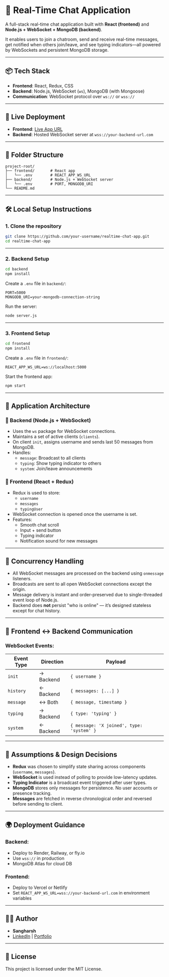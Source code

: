 
# 💬 Real-Time Chat Application

A full-stack real-time chat application built with **React (frontend)** and **Node.js + WebSocket + MongoDB (backend)**.

It enables users to join a chatroom, send and receive real-time messages, get notified when others join/leave, and see typing indicators—all powered by WebSockets and persistent MongoDB storage.

---

## 📦 Tech Stack

- **Frontend**: React, Redux, CSS
- **Backend**: Node.js, WebSocket (`ws`), MongoDB (with Mongoose)
- **Communication**: WebSocket protocol over `ws://` or `wss://`

---

## 🚀 Live Deployment

- **Frontend**: [Live App URL](https://your-frontend.vercel.app)
- **Backend**: Hosted WebSocket server at `wss://your-backend-url.com`

---

## 📁 Folder Structure

```
project-root/
├── frontend/       # React app
│   └── .env        # REACT_APP_WS_URL
├── backend/        # Node.js + WebSocket server
│   └── .env        # PORT, MONGODB_URI
└── README.md
```

---

## 🛠️ Local Setup Instructions

### 1. Clone the repository

```bash
git clone https://github.com/your-username/realtime-chat-app.git
cd realtime-chat-app
```

---

### 2. Backend Setup

```bash
cd backend
npm install
```

Create a `.env` file in `backend/`:

```env
PORT=5000
MONGODB_URI=your-mongodb-connection-string
```

Run the server:

```bash
node server.js
```

---

### 3. Frontend Setup

```bash
cd frontend
npm install
```

Create a `.env` file in `frontend/`:

```env
REACT_APP_WS_URL=ws://localhost:5000
```

Start the frontend app:

```bash
npm start
```

---

## 🧠 Application Architecture

### 📌 Backend (Node.js + WebSocket)

- Uses the `ws` package for WebSocket connections.
- Maintains a set of active clients (`clients`).
- On client `init`, assigns username and sends last 50 messages from MongoDB.
- Handles:
  - `message`: Broadcast to all clients
  - `typing`: Show typing indicator to others
  - `system`: Join/leave announcements

### 📌 Frontend (React + Redux)

- Redux is used to store:
  - `username`
  - `messages`
  - `typingUser`
- WebSocket connection is opened once the username is set.
- Features:
  - Smooth chat scroll
  - Input + send button
  - Typing indicator
  - Notification sound for new messages

---

## 🔄 Concurrency Handling

- All WebSocket messages are processed on the backend using `onmessage` listeners.
- Broadcasts are sent to all open WebSocket connections except the origin.
- Message delivery is instant and order-preserved due to single-threaded event loop of Node.js.
- Backend does **not** persist "who is online" — it’s designed stateless except for chat history.

---

## 🔗 Frontend <-> Backend Communication

### WebSocket Events:

| Event Type | Direction | Payload |
|------------|-----------|---------|
| `init` | → Backend | `{ username }` |
| `history` | ← Backend | `{ messages: [...] }` |
| `message` | ↔ Both | `{ message, timestamp }` |
| `typing` | → Backend | `{ type: 'typing' }` |
| `system` | ← Backend | `{ message: 'X joined', type: 'system' }` |

---

## 🤔 Assumptions & Design Decisions

- **Redux** was chosen to simplify state sharing across components (`username`, `messages`).
- **WebSocket** is used instead of polling to provide low-latency updates.
- **Typing Indicator** is a broadcast event triggered after user types.
- **MongoDB** stores only messages for persistence. No user accounts or presence tracking.
- **Messages** are fetched in reverse chronological order and reversed before sending to client.

---

## 🌍 Deployment Guidance

### Backend:
- Deploy to Render, Railway, or fly.io
- Use `wss://` in production
- MongoDB Atlas for cloud DB

### Frontend:
- Deploy to Vercel or Netlify
- Set `REACT_APP_WS_URL=wss://your-backend-url.com` in environment variables

---

## 👨‍💻 Author

- **Sangharsh**
- [LinkedIn](https://linkedin.com/in/your-profile) | [Portfolio](https://yourwebsite.com)

---

## 📝 License

This project is licensed under the MIT License.
